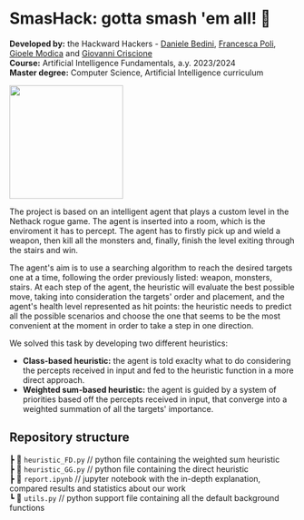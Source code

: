 # SmasHack: gotta smash 'em all! 👾

**Developed by:** the Hackward Hackers - [Daniele Bedini](https://github.com/danielebedini), [Francesca Poli](https://github.com/francescapoli98), [Gioele Modica](https://github.com/pavomod) and [Giovanni Criscione](https://github.com/gcriscione) \
**Course:** Artificial Intelligence Fundamentals, a.y. 2023/2024 \
**Master degree:** Computer Science, Artificial Intelligence curriculum 

<img src="https://apre.it/wp-content/uploads/2021/01/logo_uni-pisa.png" width="200" />

The project is based on an intelligent agent that plays a custom level in the Nethack rogue game. The agent is inserted into a room, which is the enviroment it has to percept. The agent has to firstly pick up and wield a weapon, then kill all the monsters and, finally, finish the level exiting through the stairs and win.

The agent's aim is to use a searching algorithm to reach the desired targets one at a time, following the order previously listed: weapon, monsters, stairs. At each step of the agent, the heuristic will evaluate the best possible move, taking into consideration the targets' order and placement, and the agent's health level represented as hit points: the heuristic needs to predict all the possible scenarios and choose the one that seems to be the most convenient at the moment in order to take a step in one direction. 

We solved this task by developing two different heuristics: 
- **Class-based heuristic:** the agent is told exaclty what to do considering the percepts received in input and fed to the heuristic function in a more direct approach.
- **Weighted sum-based heuristic:** the agent is guided by a system of priorities based off the percepts received in input, that converge into a weighted summation of all the targets' importance.


## Repository structure          
 ┣ 📄 `heuristic_FD.py`    // python file containing the weighted sum heuristic          
 ┣ 📄 `heuristic_GG.py`    // python file containing the direct heuristic    
 ┣ 📜 `report.ipynb`       // jupyter notebook with the in-depth explanation, compared results and statistics about our work \
 ┗ 📄 `utils.py`           // python support file containing all the default background functions    